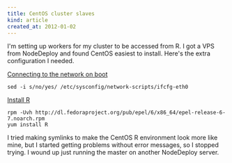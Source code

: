 ```yaml
---
title: CentOS cluster slaves
kind: article
created_at: 2012-01-02
---
```

I'm setting up workers for my cluster to be accessed from R. I got a VPS from
NodeDeploy and found CentOS easiest to install. Here's the extra configuration
I needed.

[Connecting to the network on boot](http://www.centos.org/docs/5/html/Deployment_Guide-en-US/s1-dhcp-configuring-client.html)

    sed -i s/no/yes/ /etc/sysconfig/network-scripts/ifcfg-eth0

[Install R](http://stackoverflow.com/questions/9468164/problems-installing-r-on-linux-centos-6-2)

    rpm -Uvh http://dl.fedoraproject.org/pub/epel/6/x86_64/epel-release-6-7.noarch.rpm  
    yum install R

I tried making symlinks to make the CentOS R environment look more like mine,
but I started getting problems without error messages, so I stopped trying.
I wound up just running the master on another NodeDeploy server.
